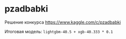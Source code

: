 # pzadbabki
Решение конкурса https://www.kaggle.com/c/pzadbabki


Итоговая модель: ```lightgbm-40.5 + xgb-40.333 * 0.1```
